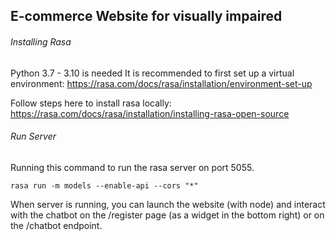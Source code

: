 ## E-commerce Website for visually impaired
###### Installing Rasa
Python 3.7 - 3.10 is needed
It is recommended to first set up a virtual environment: https://rasa.com/docs/rasa/installation/environment-set-up

Follow steps here to install rasa locally: https://rasa.com/docs/rasa/installation/installing-rasa-open-source

###### Run Server
Running this command to run the rasa server on port 5055.
```
rasa run -m models --enable-api --cors "*"
```

When server is running, you can launch the website (with node) and interact with the chatbot on the /register page (as a widget in the bottom right) or on the /chatbot endpoint.
